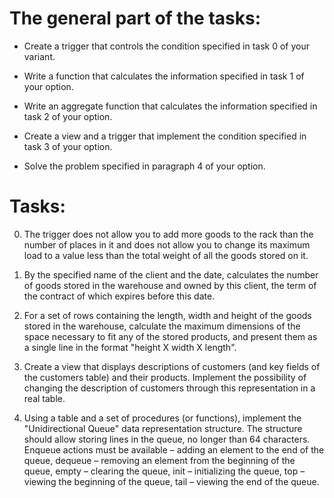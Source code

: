 # The general part of the tasks:

* Create a trigger that controls the condition specified in task 0 of your variant.

* Write a function that calculates the information specified in task 1 of your option.

* Write an aggregate function that calculates the information specified in task 2 of your option.

* Create a view and a trigger that implement the condition specified in task 3 of your option.

* Solve the problem specified in paragraph 4 of your option.

# Tasks:

0. The trigger does not allow you to add more goods to the rack than
the number of places in it and does not allow you to change its maximum
load to a value less than the total weight of all the goods stored on
it.

1. By the specified name of the client and the date, calculates the number of goods
stored in the warehouse and owned by this client, the term
of the contract of which expires before this date.

2. For a set of rows containing the length, width and height
of the goods stored in the warehouse, calculate the maximum dimensions
of the space necessary to fit any of the stored
products, and present them as a single line in the format "height X
width X length".

3. Create a view that displays descriptions of customers (and
key fields of the customers table) and their products. Implement
the possibility of changing the description of customers through this representation in
a real table.

4. Using a table and a set of procedures (or functions), implement
the "Unidirectional Queue" data representation structure.
The structure should allow storing lines in the queue, no longer
than 64 characters. Enqueue actions must be available –
adding an element to the end of the queue, dequeue – removing an element from
the beginning of the queue, empty – clearing the queue, init – initializing
the queue, top – viewing the beginning of the queue, tail – viewing the end of the queue.
